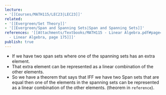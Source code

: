 ```yaml
---
lecture:
- '[[Courses/MATH115/LEC23|LEC23]]'
related:
- '[[Evergreen/Set Theory]]'
- '[[Evergreen/Span and Spanning Sets|Span and Spanning Sets]]'
references: '[[Attachments/Textbooks/MATH115 - Linear Algebra.pdf#page=175&selection=125,0,125,12|MATH115
  - Linear Algebra, page 175]]]'
publish: true
---
```


- If we have two span sets where one of the spanning sets has an extra element.
- That extra element can be represented as a linear combination of the other elements.
- So we have a theorem that says that IFF we have two Span sets that are equal then one of the elements in the spanning sets can be represented as a linear combination of the other elements. (theorem in `reference`).
